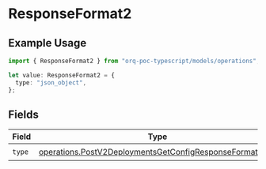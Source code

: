 # ResponseFormat2

## Example Usage

```typescript
import { ResponseFormat2 } from "orq-poc-typescript/models/operations";

let value: ResponseFormat2 = {
  type: "json_object",
};
```

## Fields

| Field                                                                                                                              | Type                                                                                                                               | Required                                                                                                                           | Description                                                                                                                        |
| ---------------------------------------------------------------------------------------------------------------------------------- | ---------------------------------------------------------------------------------------------------------------------------------- | ---------------------------------------------------------------------------------------------------------------------------------- | ---------------------------------------------------------------------------------------------------------------------------------- |
| `type`                                                                                                                             | [operations.PostV2DeploymentsGetConfigResponseFormatType](../../models/operations/postv2deploymentsgetconfigresponseformattype.md) | :heavy_check_mark:                                                                                                                 | N/A                                                                                                                                |